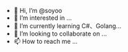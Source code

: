 - 👋 Hi, I’m @soyoo
- 👀 I’m interested in ...
- 🌱 I’m currently learning C#、Golang...
- 💞️ I’m looking to collaborate on ...
- 📫 How to reach me ...

<!---
soyoo/soyoo is a ✨ special ✨ repository because its `README.md` (this file) appears on your GitHub profile.
You can click the Preview link to take a look at your changes.
--->
